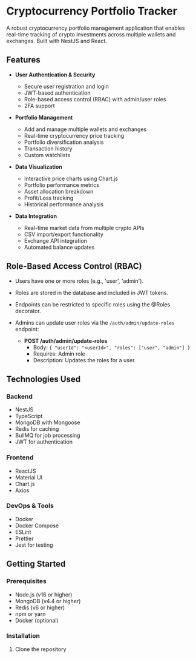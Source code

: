 # Cryptocurrency Portfolio Tracker

A robust cryptocurrency portfolio management application that enables real-time tracking of crypto investments across multiple wallets and exchanges. Built with NestJS and React.

## Features

- **User Authentication & Security**
  - Secure user registration and login
  - JWT-based authentication
  - Role-based access control (RBAC) with admin/user roles
  - 2FA support

- **Portfolio Management**
  - Add and manage multiple wallets and exchanges
  - Real-time cryptocurrency price tracking
  - Portfolio diversification analysis
  - Transaction history
  - Custom watchlists

- **Data Visualization**
  - Interactive price charts using Chart.js
  - Portfolio performance metrics
  - Asset allocation breakdown
  - Profit/Loss tracking
  - Historical performance analysis

- **Data Integration**
  - Real-time market data from multiple crypto APIs
  - CSV import/export functionality
  - Exchange API integration
  - Automated balance updates

## Role-Based Access Control (RBAC)

- Users have one or more roles (e.g., 'user', 'admin').
- Roles are stored in the database and included in JWT tokens.
- Endpoints can be restricted to specific roles using the @Roles decorator.
- Admins can update user roles via the `/auth/admin/update-roles` endpoint:

  - **POST /auth/admin/update-roles**
    - Body: `{ "userId": "<userId>", "roles": ["user", "admin"] }`
    - Requires: Admin role
    - Description: Updates the roles for a user.

## Technologies Used

### Backend
- NestJS
- TypeScript
- MongoDB with Mongoose
- Redis for caching
- BullMQ for job processing
- JWT for authentication

### Frontend
- ReactJS
- Material UI
- Chart.js
- Axios

### DevOps & Tools
- Docker
- Docker Compose
- ESLint
- Prettier
- Jest for testing

## Getting Started

### Prerequisites

- Node.js (v16 or higher)
- MongoDB (v4.4 or higher)
- Redis (v6 or higher)
- npm or yarn
- Docker (optional)

### Installation

1. Clone the repository


